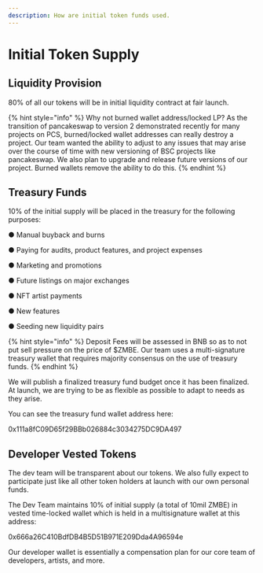 ```yaml
---
description: How are initial token funds used.
---
```


# Initial Token Supply

## Liquidity Provision

80% of all our tokens will be in initial liquidity contract at fair launch. 

{% hint style="info" %}
Why not burned wallet address/locked LP? As the transition of pancakeswap to version 2 demonstrated  recently for many projects on PCS, burned/locked wallet addresses can really destroy a project. Our team wanted the ability to adjust to any issues that may arise over the course of time with new versioning of BSC projects like pancakeswap. We also plan to upgrade and release future versions of our project. Burned wallets remove the ability to do this. 
{% endhint %}

## Treasury Funds

10% of the initial supply will be placed in the treasury for the following purposes: 

●  Manual buyback and burns

●  Paying for audits, product features, and project expenses

●  Marketing and promotions

●  Future listings on major exchanges

●  NFT artist payments

●  New features

●  Seeding new liquidity pairs

{% hint style="info" %}
Deposit Fees will be assessed in BNB so as to not put sell pressure on the price of $ZMBE. Our team uses a multi-signature treasury wallet that requires majority consensus on the use of treasury funds.
{% endhint %}

We will publish a finalized treasury fund budget once it has been finalized. At launch, we are trying to be as flexible as possible to adapt to needs as they arise. 

You can see the treasury fund wallet address here: 

0x111a8fC09D65f29BBb026884c3034275DC9DA497 

## Developer Vested Tokens

The dev team will be transparent about our tokens. We also fully expect to participate just like all other token holders at launch with our own personal funds.

The Dev Team maintains 10% of initial supply \(a total of 10mil ZMBE\) in vested time-locked wallet which is held in a multisignature wallet at this address:

 0x666a26C410BdfDB4B5D51B971E209Dda4A96594e

Our developer wallet is essentially a compensation plan for our core team of developers, artists, and more. 

